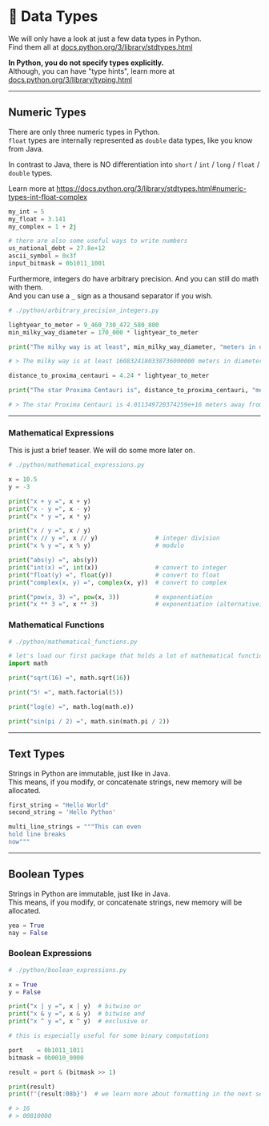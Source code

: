 <!-- .slide: id="data-types" -->

# 🐍 Data Types
<!-- .element: class="headline" -->

We will only have a look at just a few data types in Python.  
Find them all at [docs.python.org/3/library/stdtypes.html](https://docs.python.org/3/library/stdtypes.html)

**In Python, you do not specify types explicitly.**  
Although, you can have "type hints", learn more at [docs.python.org/3/library/typing.html](https://docs.python.org/3/library/typing.html)

---

## Numeric Types

There are only three numeric types in Python.  
`float` types are internally represented as `double` data types, like you know from Java.

In contrast to Java, there is NO differentiation into `short` / `int` / `long` / `float` / `double` types.

Learn more at https://docs.python.org/3/library/stdtypes.html#numeric-types-int-float-complex

```py
my_int = 5
my_float = 3.141
my_complex = 1 + 2j

# there are also some useful ways to write numbers
us_national_debt = 27.8e+12
ascii_symbol = 0x3f
input_bitmask = 0b1011_1001
```

Furthermore, integers do have arbitrary precision. And you can still do math with them.  
And you can use a `_` sign as a thousand separator if you wish.

```py [|3-8|10-14|]
# ./python/arbitrary_precision_integers.py

lightyear_to_meter = 9_460_730_472_580_800
min_milky_way_diameter = 170_000 * lightyear_to_meter

print("The milky way is at least", min_milky_way_diameter, "meters in diameter")

# > The milky way is at least 1608324180338736000000 meters in diameter

distance_to_proxima_centauri = 4.24 * lightyear_to_meter

print("The star Proxima Centauri is", distance_to_proxima_centauri, "meters away from the earth")

# > The star Proxima Centauri is 4.011349720374259e+16 meters away from the earth

```

---

### Mathematical Expressions

This is just a brief teaser. We will do some more later on.

```py [|3-4|6-8|10-12|14-17|19-20|]
# ./python/mathematical_expressions.py

x = 10.5
y = -3

print("x + y =", x + y)
print("x - y =", x - y)
print("x * y =", x * y)

print("x / y =", x / y)
print("x // y =", x // y)                # integer division
print("x % y =", x % y)                  # modulo

print("abs(y) =", abs(y))
print("int(x) =", int(x))                # convert to integer
print("float(y) =", float(y))            # convert to float
print("complex(x, y) =", complex(x, y))  # convert to complex

print("pow(x, 3) =", pow(x, 3))          # exponentiation
print("x ** 3 =", x ** 3)                # exponentiation (alternative)

```

### Mathematical Functions

```py [|3-4|6|8|10|12|]
# ./python/mathematical_functions.py

# let's load our first package that holds a lot of mathematical functions
import math

print("sqrt(16) =", math.sqrt(16))

print("5! =", math.factorial(5))

print("log(e) =", math.log(math.e))

print("sin(pi / 2) =", math.sin(math.pi / 2))

```

---

## Text Types

Strings in Python are immutable, just like in Java.  
This means, if you modify, or concatenate strings, new memory will be allocated.

```py
first_string = "Hello World"
second_string = 'Hello Python'

multi_line_strings = """This can even
hold line breaks
now"""
```

---

## Boolean Types

Strings in Python are immutable, just like in Java.  
This means, if you modify, or concatenate strings, new memory will be allocated.

```py
yea = True
nay = False
```

### Boolean Expressions

```py [|3-8|10-21|]
# ./python/boolean_expressions.py

x = True
y = False

print("x | y =", x | y)  # bitwise or
print("x & y =", x & y)  # bitwise and
print("x ^ y =", x ^ y)  # exclusive or

# this is especially useful for some binary computations

port    = 0b1011_1011
bitmask = 0b0010_0000

result = port & (bitmask >> 1)

print(result)
print(f"{result:08b}")  # we learn more about formatting in the next section ...

# > 16
# > 00010000

```
